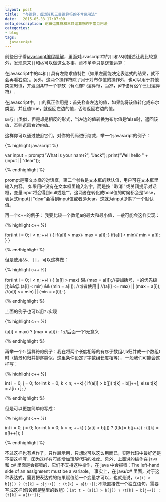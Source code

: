 ```yaml
---
layout: post
title:  "与运算、或运算和三目运算符的不常见用法"
date:   2015-05-08 17:07:00
meta_description: 逻辑运算符和三目运算符的不常见用法
categories:
- blog
tags:
- javascript
---
```


前些日子看[javascript编程精解][javascript]，里面对javascript中的`||`和`&&`的描述让我比较意外，发现原来`||`和`&&`可以做这么多事，而不单单只是逻辑运算：

在javascript中的`&&`和`||`具有左路求值特性（如果左面能决定表达式的结果，就不会再看右边）。另外，这两个操作符除了用于对布尔值的操作外，也可以用于其他类型的值，并返回其中一个参数（有点像`?:`运算符，当然，js中也有这个三目运算符）.

在javascript中，`||`的真正作用是：首先检查左边的值，如果能将该值转化成布尔类型，并且值true，就返回左边的值，否则返回右边的值。

`&&`与`||`类似，但是却是相反的形式，当左边的值转换为布尔值是false时，返回该值，否则返回右边的值。

这样你可以通过使用它们，对你的代码进行缩减，举一个javascript的例子：

{% highlight javascript %}

var input = prompt("What is your name?", "Jack");
print("Well hello " + (input || "dear"));

{% endhighlight %}

prompt是带文本框的对话框，第二个参数是文本框的默认值，用户可在文本框里输入内容。
如果用户没有在文本框里输入名字，而是按 ' 取消 ' 或关闭提示对话框，变量input将会得到null或是“”，这两者在转化成bool值的时候都会是false，表达式input`||`"dear"会得到input值或者是dear。这就为input提供了一个默认值。

再一个c++的例子：
我要比较一个数组a的最大和最小值，一般可能会这样实现：

{% highlight c++ %}

for(int i = 0; i < n; ++i )
{
    if(a[i] > max){
        max = a[i];
    }
    if(a[i] < min){
        min = a[i];
    }
}

{% endhighlight %}

但是使用`&&`、 `||`， 可以这样做：

{% highlight c++ %}

for(int i = 0; i < n; ++i )
{
    (a[i] > max) && (max = a[i]);//要加括号，=的优先级比&&低
    (a[i] < min) && (min = a[i]);
    //或者使用||
    //(a[i] <= max) || (max = a[i]);
    //(a[i] >= min) || (min = a[i]);
}

{% endhighlight %}

上面的例子也可以用`?:`实现

{% highlight c++ %}

(a[i] > max) ? (max = a[i]) : 1;//后面一个1无意义

{% endhighlight %}

再举一个`?:`运算符的例子：我在将两个长度相等的有序子数组a,b归并成一个数组t时（情景和归并排序类似，这里条件设定了字数组长度相等）， 一般我们可能会这样写：

{% highlight c++ %}

int i = 0, j = 0;
for(int k = 0; k < n; ++k)
{
    if(a[i] > b[j])
        t[k] = b[j++];
    else
        t[k] = a[i++];
}

{% endhighlight %}

但是可以更加简单的写成：

{% highlight c++ %}

int i = 0, j = 0;
for(int k = 0; k < n; ++k)
{
    (a[i] > b[j]) ? (t[k] = b[j++]) : (t[k] = a[i++]);
}

{% endhighlight %}

不过这样也有点作了，只作展示用，只想说可以这么用而已，实际代码中最好还是不要这样写，因为这样有可能增加理解代码的难度。另外，上面说的操作在 java 和 c# 里面是会报错的，它们不支持这种操作，在 java 中会报错：The left-hand side of an assignment must be a variable。 事实上，在 java/c# 里面，对于这种表达式，需要把表达式的结果赋值给一个变量才可以，也就是说，`(a[i] > b[j]) ? (t[k] = b[j++]) : (t[k] = a[i++]);`不能直接做一个独立语句，需要写成这样(假设都是整型的数组）：`int t = (a[i] > b[j]) ? (t[k] = b[j++]) : (t[k] = a[i++]);`


[javascript]: http://book.douban.com/subject/19933548/